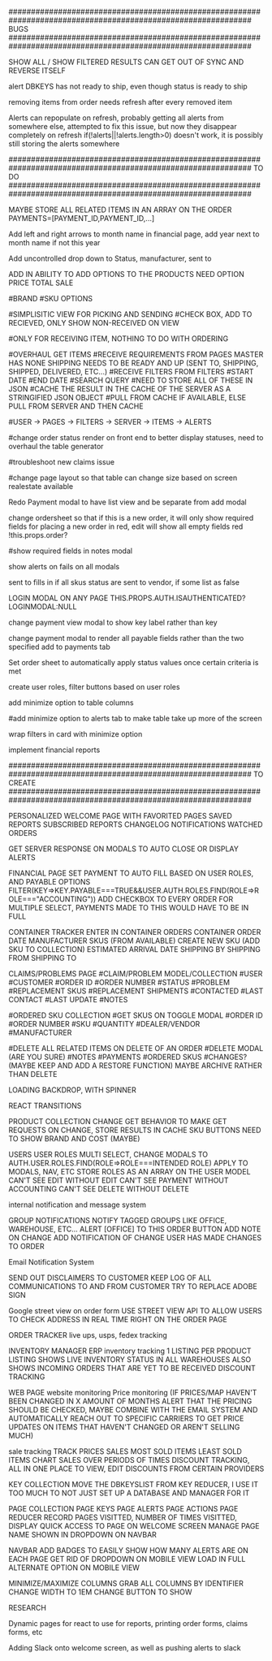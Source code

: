 ##############################################################################################################
BUGS
##############################################################################################################

SHOW ALL / SHOW FILTERED RESULTS CAN GET OUT OF SYNC AND REVERSE ITSELF

alert DBKEYS has not ready to ship, even though status is ready to ship

removing items from order needs refresh after every removed item

Alerts can repopulate on refresh, probably getting all alerts from somewhere else, attempted to fix this issue, but now they disappear completely on refresh
if(!alerts||!alerts.length>0) doesn't work, it is possibly still storing the alerts somewhere

##############################################################################################################
TO DO
##############################################################################################################

MAYBE STORE ALL RELATED ITEMS IN AN ARRAY ON THE ORDER
PAYMENTS=[PAYMENT_ID,PAYMENT_ID,...]

Add left and right arrows to month name in financial page, add year next to month name if not this year

Add uncontrolled drop down to Status, manufacturer, sent to

ADD IN ABILITY TO ADD OPTIONS TO THE PRODUCTS
NEED
OPTION
PRICE
TOTAL SALE

#BRAND
#SKU
OPTIONS

#SIMPLISITIC VIEW FOR PICKING AND SENDING
#CHECK BOX, ADD TO RECIEVED, ONLY SHOW NON-RECEIVED ON VIEW

#ONLY FOR RECEIVING ITEM, NOTHING TO DO WITH ORDERING

#OVERHAUL GET ITEMS
#RECEIVE REQUIREMENTS FROM PAGES
MASTER HAS NONE
SHIPPING NEEDS TO BE READY AND UP (SENT TO, SHIPPING, SHIPPED, DELIVERED, ETC...)
#RECEIVE FILTERS FROM FILTERS
#START DATE
#END DATE
#SEARCH QUERY
#NEED TO STORE ALL OF THESE IN JSON
#CACHE THE RESULT IN THE CACHE OF THE SERVER AS A STRINGIFIED JSON OBJECT
#PULL FROM CACHE IF AVAILABLE, ELSE PULL FROM SERVER AND THEN CACHE

#USER -> PAGES -> FILTERS -> SERVER -> ITEMS -> ALERTS

#change order status render on front end to better display statuses, need to overhaul the table generator

#troubleshoot new claims issue

#change page layout so that table can change size based on screen realestate available

Redo Payment modal to have list view and be separate from add modal

change ordersheet so that if this is a new order, it will only show required fields for placing a new order in red,
edit will show all empty fields red
!this.props.order?

#show required fields in notes modal

show alerts on fails on all modals

sent to fills in if all skus status are sent to vendor, if some list as false

LOGIN MODAL ON ANY PAGE THIS.PROPS.AUTH.ISAUTHENTICATED?LOGINMODAL:NULL

change payment view modal to show key label rather than key

change payment modal to render all payable fields rather than the two specified
add to payments tab

Set order sheet to automatically apply status values once certain criteria is met

create user roles, filter buttons based on user roles

add minimize option to table columns

#add minimize option to alerts tab to make table take up more of the screen

wrap filters in card with minimize option

implement financial reports

##############################################################################################################
TO CREATE
##############################################################################################################

PERSONALIZED WELCOME PAGE WITH FAVORITED PAGES
SAVED REPORTS
SUBSCRIBED REPORTS
CHANGELOG
NOTIFICATIONS
WATCHED ORDERS

GET SERVER RESPONSE ON MODALS TO AUTO CLOSE OR DISPLAY ALERTS

FINANCIAL PAGE
SET PAYMENT TO AUTO FILL BASED ON USER ROLES, AND PAYABLE OPTIONS
FILTER(KEY=>KEY.PAYABLE===TRUE&&USER.AUTH.ROLES.FIND(ROLE=>ROLE==="ACCOUNTING"))
ADD CHECKBOX TO EVERY ORDER FOR MULTIPLE SELECT, PAYMENTS MADE TO THIS WOULD HAVE TO BE IN FULL

CONTAINER TRACKER
ENTER IN CONTAINER ORDERS
CONTAINER ORDER DATE
MANUFACTURER
SKUS (FROM AVAILABLE)
CREATE NEW SKU (ADD SKU TO COLLECTION)
ESTIMATED ARRIVAL DATE
SHIPPING BY
SHIPPING FROM
SHIPPING TO

CLAIMS/PROBLEMS PAGE
#CLAIM/PROBLEM MODEL/COLLECTION
#USER
#CUSTOMER
#ORDER ID
#ORDER NUMBER
#STATUS
#PROBLEM
#REPLACEMENT SKUS
#REPLACEMENT SHIPMENTS
#CONTACTED
#LAST CONTACT
#LAST UPDATE
#NOTES

#ORDERED SKU COLLECTION
#GET SKUS ON TOGGLE MODAL
#ORDER ID
#ORDER NUMBER
#SKU
#QUANTITY
#DEALER/VENDOR
#MANUFACTURER

#DELETE ALL RELATED ITEMS ON DELETE OF AN ORDER
#DELETE MODAL (ARE YOU SURE)
#NOTES
#PAYMENTS
#ORDERED SKUS
#CHANGES? (MAYBE KEEP AND ADD A RESTORE FUNCTION)
MAYBE ARCHIVE RATHER THAN DELETE

LOADING BACKDROP, WITH SPINNER

REACT TRANSITIONS

PRODUCT COLLECTION
CHANGE GET BEHAVIOR TO MAKE GET REQUESTS ON CHANGE, STORE RESULTS IN CACHE
SKU BUTTONS NEED TO SHOW BRAND AND COST (MAYBE)

USERS
USER ROLES
MULTI SELECT, CHANGE MODALS TO AUTH.USER.ROLES.FIND(ROLE=>ROLE===INTENDED ROLE)
APPLY TO MODALS, NAV, ETC
STORE ROLES AS AN ARRAY ON THE USER MODEL
CAN'T SEE EDIT WITHOUT EDIT
CAN'T SEE PAYMENT WITHOUT ACCOUNTING
CAN'T SEE DELETE WITHOUT DELETE

internal notification and message system

GROUP NOTIFICATIONS
NOTIFY TAGGED GROUPS LIKE OFFICE, WAREHOUSE, ETC...
ALERT [OFFICE] TO THIS ORDER BUTTON
ADD NOTE
ON CHANGE ADD NOTIFICATION OF CHANGE
USER HAS MADE CHANGES TO ORDER

Email Notification System

SEND OUT DISCLAIMERS TO CUSTOMER
KEEP LOG OF ALL COMMUNICATIONS TO AND FROM CUSTOMER
TRY TO REPLACE ADOBE SIGN

Google street view on order form
USE STREET VIEW API TO ALLOW USERS TO CHECK ADDRESS IN REAL TIME RIGHT ON THE ORDER PAGE

ORDER TRACKER
live ups, usps, fedex tracking

INVENTORY MANAGER
ERP inventory tracking
1 LISTING PER PRODUCT
LISTING SHOWS LIVE INVENTORY STATUS IN ALL WAREHOUSES
ALSO SHOWS INCOMING ORDERS THAT ARE YET TO BE RECEIVED
DISCOUNT TRACKING

WEB PAGE
website monitoring
Price monitoring (IF PRICES/MAP HAVEN'T BEEN CHANGED IN X AMOUNT OF MONTHS ALERT THAT THE PRICING SHOULD BE CHECKED, MAYBE COMBINE WITH THE EMAIL SYSTEM AND AUTOMATICALLY REACH OUT TO SPECIFIC CARRIERS TO GET PRICE UPDATES ON ITEMS THAT HAVEN'T CHANGED OR AREN'T SELLING MUCH)

sale tracking
TRACK PRICES
SALES
MOST SOLD ITEMS
LEAST SOLD ITEMS
CHART SALES OVER PERIODS OF TIMES
DISCOUNT TRACKING, ALL IN ONE PLACE TO VIEW, EDIT DISCOUNTS FROM CERTAIN PROVIDERS

KEY COLLECTION
MOVE THE DBKEYSLIST FROM KEY REDUCER, I USE IT TOO MUCH TO NOT JUST SET UP A DATABASE AND MANAGER FOR IT

PAGE COLLECTION
PAGE KEYS
PAGE ALERTS
PAGE ACTIONS
PAGE REDUCER
RECORD PAGES VISITTED, NUMBER OF TIMES VISITTED, DISPLAY QUICK ACCESS TO PAGE ON WELCOME SCREEN
MANAGE PAGE NAME SHOWN IN DROPDOWN ON NAVBAR

NAVBAR
ADD BADGES TO EASILY SHOW HOW MANY ALERTS ARE ON EACH PAGE
GET RID OF DROPDOWN ON MOBILE VIEW
LOAD IN FULL ALTERNATE OPTION ON MOBILE VIEW

MINIMIZE/MAXIMIZE COLUMNS
GRAB ALL COLUMNS BY IDENTIFIER
CHANGE WIDTH TO 1EM
CHANGE BUTTON TO SHOW

RESEARCH

Dynamic pages for react to use for reports, printing order forms, claims forms, etc

Adding Slack onto welcome screen, as well as pushing alerts to slack
